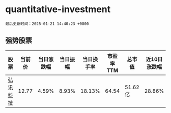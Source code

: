 # quantitative-investment

`最后更新时间：2025-01-21 14:40:23 +0800`

## 强势股票

|股票|当前价|当日涨跌幅|当日振幅|当日换手率|市盈率TTM|总市值|近10日涨跌幅|
|----|----|----|----|----|----|----|----|
|[弘讯科技](https://xueqiu.com/S/SH603015)|12.77|4.59%|8.93%|18.13%|64.54|51.62亿|28.86%|

